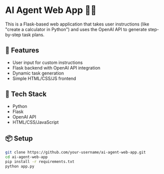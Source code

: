# AI Agent Web App 🧠💬

This is a Flask-based web application that takes user instructions (like "create a calculator in Python") and uses the OpenAI API to generate step-by-step task plans.

## 🔧 Features
- User input for custom instructions
- Flask backend with OpenAI API integration
- Dynamic task generation
- Simple HTML/CSS/JS frontend

## 🚀 Tech Stack
- Python
- Flask
- OpenAI API
- HTML/CSS/JavaScript

## 📦 Setup
```bash
git clone https://github.com/your-username/ai-agent-web-app.git
cd ai-agent-web-app
pip install -r requirements.txt
python app.py
